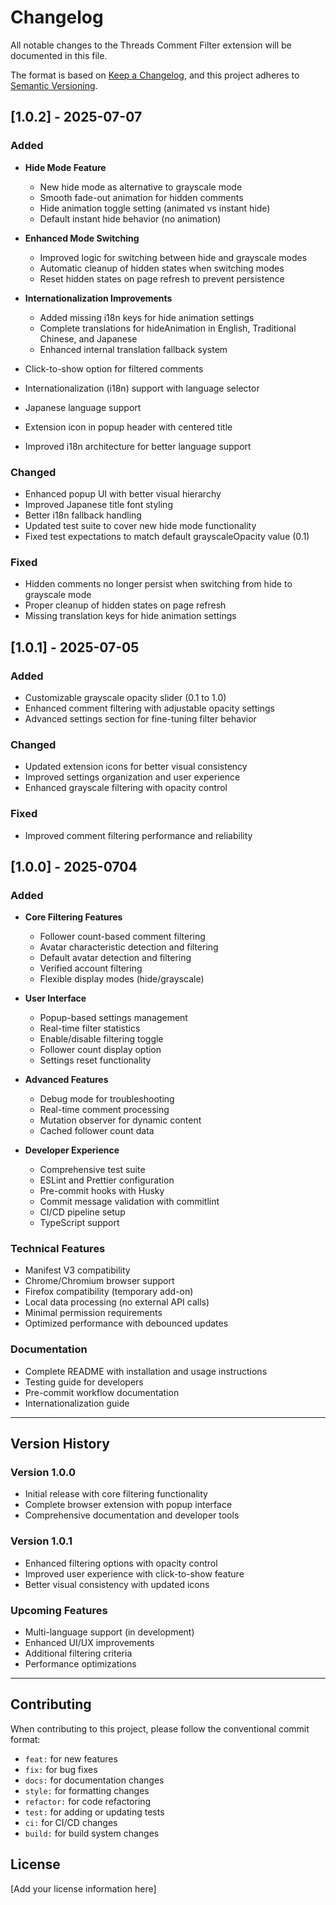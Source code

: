 # Changelog

All notable changes to the Threads Comment Filter extension will be documented in this file.

The format is based on [Keep a Changelog](https://keepachangelog.com/en/1.0.0/),
and this project adheres to [Semantic Versioning](https://semver.org/spec/v2.0.0.html).

## [1.0.2] - 2025-07-07

### Added

- **Hide Mode Feature**
  - New hide mode as alternative to grayscale mode
  - Smooth fade-out animation for hidden comments
  - Hide animation toggle setting (animated vs instant hide)
  - Default instant hide behavior (no animation)

- **Enhanced Mode Switching**
  - Improved logic for switching between hide and grayscale modes
  - Automatic cleanup of hidden states when switching modes
  - Reset hidden states on page refresh to prevent persistence

- **Internationalization Improvements**
  - Added missing i18n keys for hide animation settings
  - Complete translations for hideAnimation in English, Traditional Chinese, and Japanese
  - Enhanced internal translation fallback system

- Click-to-show option for filtered comments
- Internationalization (i18n) support with language selector
- Japanese language support
- Extension icon in popup header with centered title
- Improved i18n architecture for better language support

### Changed

- Enhanced popup UI with better visual hierarchy
- Improved Japanese title font styling
- Better i18n fallback handling
- Updated test suite to cover new hide mode functionality
- Fixed test expectations to match default grayscaleOpacity value (0.1)

### Fixed

- Hidden comments no longer persist when switching from hide to grayscale mode
- Proper cleanup of hidden states on page refresh
- Missing translation keys for hide animation settings

## [1.0.1] - 2025-07-05

### Added

- Customizable grayscale opacity slider (0.1 to 1.0)
- Enhanced comment filtering with adjustable opacity settings
- Advanced settings section for fine-tuning filter behavior

### Changed

- Updated extension icons for better visual consistency
- Improved settings organization and user experience
- Enhanced grayscale filtering with opacity control

### Fixed

- Improved comment filtering performance and reliability

## [1.0.0] - 2025-0704

### Added

- **Core Filtering Features**
  - Follower count-based comment filtering
  - Avatar characteristic detection and filtering
  - Default avatar detection and filtering
  - Verified account filtering
  - Flexible display modes (hide/grayscale)

- **User Interface**
  - Popup-based settings management
  - Real-time filter statistics
  - Enable/disable filtering toggle
  - Follower count display option
  - Settings reset functionality

- **Advanced Features**
  - Debug mode for troubleshooting
  - Real-time comment processing
  - Mutation observer for dynamic content
  - Cached follower count data

- **Developer Experience**
  - Comprehensive test suite
  - ESLint and Prettier configuration
  - Pre-commit hooks with Husky
  - Commit message validation with commitlint
  - CI/CD pipeline setup
  - TypeScript support

### Technical Features

- Manifest V3 compatibility
- Chrome/Chromium browser support
- Firefox compatibility (temporary add-on)
- Local data processing (no external API calls)
- Minimal permission requirements
- Optimized performance with debounced updates

### Documentation

- Complete README with installation and usage instructions
- Testing guide for developers
- Pre-commit workflow documentation
- Internationalization guide

---

## Version History

### Version 1.0.0

- Initial release with core filtering functionality
- Complete browser extension with popup interface
- Comprehensive documentation and developer tools

### Version 1.0.1

- Enhanced filtering options with opacity control
- Improved user experience with click-to-show feature
- Better visual consistency with updated icons

### Upcoming Features

- Multi-language support (in development)
- Enhanced UI/UX improvements
- Additional filtering criteria
- Performance optimizations

---

## Contributing

When contributing to this project, please follow the conventional commit format:

- `feat:` for new features
- `fix:` for bug fixes
- `docs:` for documentation changes
- `style:` for formatting changes
- `refactor:` for code refactoring
- `test:` for adding or updating tests
- `ci:` for CI/CD changes
- `build:` for build system changes

## License

[Add your license information here]
